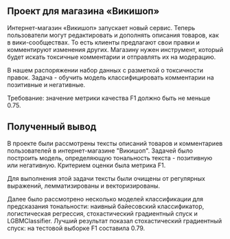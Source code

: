 ## Проект для магазина «Викишоп»
Интернет-магазин «Викишоп» запускает новый сервис. Теперь пользователи могут редактировать и дополнять описания товаров, как в вики-сообществах. То есть клиенты предлагают свои правки и комментируют изменения других. Магазину нужен инструмент, который будет искать токсичные комментарии и отправлять их на модерацию.

В нашем распоряжении набор данных с разметкой о токсичности правок. Задача - обучить модель классифицировать комментарии на позитивные и негативные.

Требование: значение метрики качества F1 должно быть не меньше 0.75.

## Полученный вывод

В проекте были рассмотрены тексты описаний товаров и комментариев пользователей в интернет-магазине "Викишоп". Задачей было построить модель, определяющую тональность текста - позитивную или негативную. Критерием оценки была метрика F1.

Для выполнения этой задачи тексты были очищены от регулярных выражений, лемматизированы и векторизированы.

Далее было рассмотрено несколько моделей классификации для предсказания тональности: наивный байесовский классификатор, логистическая регрессия, стохастический градиентный спуск и LGBMClassifier. Лучший результат показал стохастический градиентный спуск: на тестовой выборке F1 составила 0.79.
